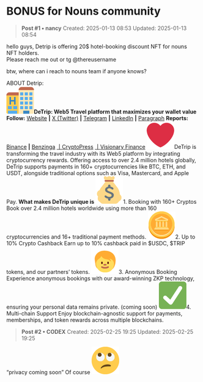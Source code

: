 # BONUS for Nouns community

<!-- ✦✦✦ POST START ✦✦✦ -->

> **Post #1 • nancy**
> Created: 2025-01-13 08:53
> Updated: 2025-01-13 08:54

hello guys, Detrip is offering 20$ hotel-booking discount NFT for nouns NFT holders.  
Please reach me out or tg @thereusername

btw, where can i reach to nouns team if anyone knows?

ABOUT Detrip:  
**![:hotel:](../../assets/images/5663/hotel.png)DeTrip: Web5 Travel platform that maximizes your wallet value Follow:** [Website](https://detrip.travel/) **|** [X (Twitter)](https://x.com/detrip_travel) **|** [Telegram](https://t.me/detrip_travel) **|** [LinkedIn](https://www.linkedin.com/company/detrip/) **|** [Paragraph](https://paragraph.xyz/@detrip) **Reports:** [Binance](https://www.binance.com/en/square/post/14658447767906) **|** [Benzinga](https://www.benzinga.com/content/41276370/invest-in-your-travel-experience-and-more-with-detrip) [**｜**](https://cryptopress.news/invest-in-your-travel-experience-and-more-with-detrip/)[CryptoPress](https://cryptopress.news/invest-in-your-travel-experience-and-more-with-detrip/) [**｜**](https://visionary-finance.com/invest-in-your-travel-experience-and-more-with-detrip/)[Visionary Finance](https://visionary-finance.com/invest-in-your-travel-experience-and-more-with-detrip/) ![:heart:](../../assets/images/5663/heart.png)DeTrip is transforming the travel industry with its Web5 platform by integrating cryptocurrency rewards. Offering access to over 2.4 million hotels globally, DeTrip supports payments in 160+ cryptocurrencies like BTC, ETH, and USDT, alongside traditional options such as Visa, Mastercard, and Apple Pay. **What makes DeTrip unique is** ![:moneybag:](../../assets/images/5663/moneybag.png)1\. Booking with 160+ Cryptos Book over 2.4 million hotels worldwide using more than 160 cryptocurrencies and 16+ traditional payment methods. ![:coin:](../../assets/images/5663/coin.png)2\. Up to 10% Crypto Cashback Earn up to 10% cashback paid in $USDC, $TRIP tokens, and our partners’ tokens. ![:child:](../../assets/images/5663/child.png)3\. Anonymous Booking Experience anonymous bookings with our award-winning ZKP technology, ensuring your personal data remains private. (coming soon) ![:white_check_mark:](../../assets/images/5663/white_check_mark.png)4\. Multi-chain Support Enjoy blockchain-agnostic support for payments, memberships, and token rewards across multiple blockchains.

<!-- ✦✦✦ POST END ✦✦✦ -->

<!-- ✦✦✦ POST START ✦✦✦ -->

> **Post #2 • CODEX**
> Created: 2025-02-25 19:25
> Updated: 2025-02-25 19:25

“privacy coming soon” Of course ![:roll_eyes:](../../assets/images/5663/roll_eyes.png)

<!-- ✦✦✦ POST END ✦✦✦ -->

